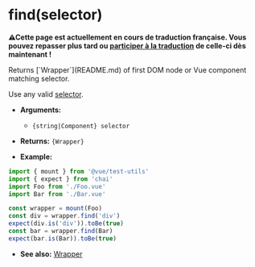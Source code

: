 # find(selector)

<p><strong>⚠Cette page est actuellement en cours de traduction française. Vous pouvez repasser plus tard ou <a href="https://github.com/vuejs-fr/vue-test-utils" target="_blank">participer à la traduction</a> de celle-ci dès maintenant !</strong></p><p>Returns [`Wrapper`](README.md) of first DOM node or Vue component matching selector.</p>

Use any valid [selector](../selectors.md).

- **Arguments:**
  - `{string|Component} selector`

- **Returns:** `{Wrapper}`

- **Example:**

```js
import { mount } from '@vue/test-utils'
import { expect } from 'chai'
import Foo from './Foo.vue'
import Bar from './Bar.vue'

const wrapper = mount(Foo)
const div = wrapper.find('div')
expect(div.is('div')).toBe(true)
const bar = wrapper.find(Bar)
expect(bar.is(Bar)).toBe(true)
```

- **See also:** [Wrapper](README.md)

